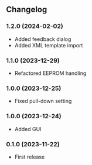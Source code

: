 ## Changelog

### 1.2.0 (2024-02-02)

- Added feedback dialog
- Added XML template import


### 1.1.0 (2023-12-29)

- Refactored EEPROM handling


### 1.0.0 (2023-12-25)

- Fixed pull-down setting


### 1.0.0 (2023-12-24)

- Added GUI


### 0.1.0 (2023-11-22)

- First release
